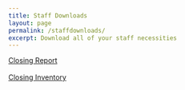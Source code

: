 ```yaml
---
title: Staff Downloads
layout: page
permalink: /staffdownloads/
excerpt: Download all of your staff necessities
---
```



<a class="btn btn-primary" href="/files/staff/Resica-Falls_Closing-Report_2024_V2.pdf" download>Closing Report</a>
<br><br>
<a class="btn btn-primary" href="/files/staff/Closing-Inventory-Template.xlsx" download>Closing Inventory</a>
